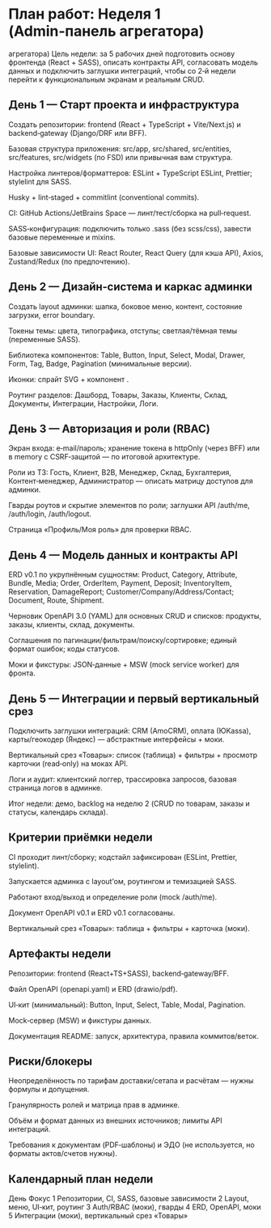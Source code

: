 # План работ: Неделя 1 (Admin‑панель агрегатора)

агрегатора)
Цель недели: за 5 рабочих дней подготовить основу фронтенда (React + SASS),
описать контракты API, согласовать модель данных и подключить заглушки интеграций, чтобы со 2‑й недели перейти к функциональным экранам и реальным CRUD.

## День 1 — Старт проекта и инфраструктура

Создать репозитории: frontend (React + TypeScript + Vite/Next.js) и backend‑gateway (Django/DRF или BFF).

Базовая структура приложения: src/app, src/shared, src/entities, src/features,
src/widgets (по FSD) или привычная вам структура.

Настройка линтеров/форматтеров: ESLint + TypeScript ESLint, Prettier; stylelint для SASS.

Husky + lint‑staged + commitlint (conventional commits).

CI: GitHub Actions/JetBrains Space — линт/тест/сборка на pull‑request.

SASS‑конфигурация: подключить только .sass (без scss/css), завести базовые переменные и mixins.

Базовые зависимости UI: React Router, React Query (для кэша API), Axios,
Zustand/Redux (по предпочтению).

## День 2 — Дизайн‑система и каркас админки

Создать layout админки: шапка, боковое меню, контент, состояние загрузки,
error boundary.

Токены темы: цвета, типографика, отступы; светлая/тёмная темы (переменные SASS).

Библиотека компонентов: Table, Button, Input, Select, Modal, Drawer, Form, Tag,
Badge, Pagination (минимальные версии).

Иконки: спрайт SVG + компонент .

Роутинг разделов: Дашборд, Товары, Заказы, Клиенты, Склад, Документы,
Интеграции, Настройки, Логи.

## День 3 — Авторизация и роли (RBAC)

Экран входа: e‑mail/пароль; хранение токена в httpOnly (через BFF) или в memory с CSRF‑защитой — по итоговой архитектуре.

Роли из ТЗ: Гость, Клиент, B2B, Менеджер, Склад, Бухгалтерия,
Контент‑менеджер, Администратор — описать матрицу доступов для админки.

Гварды роутов и скрытие элементов по роли; заглушки API /auth/me, /auth/login,
/auth/logout.

Страница «Профиль/Моя роль» для проверки RBAC.

## День 4 — Модель данных и контракты API

ERD v0.1 по укрупнённым сущностям: Product, Category, Attribute, Bundle, Media;
Order, OrderItem, Payment, Deposit; InventoryItem, Reservation, DamageReport;
Customer/Company/Address/Contact; Document, Route, Shipment.

Черновик OpenAPI 3.0 (YAML) для основных CRUD и списков: продукты, заказы,
клиенты, склад, документы.

Соглашения по пагинации/фильтрам/поиску/сортировке; единый формат ошибок; коды статусов.

Моки и фикстуры: JSON‑данные + MSW (mock service worker) для фронта.

## День 5 — Интеграции и первый вертикальный срез

Подключить заглушки интеграций: CRM (AmoCRM), оплата (ЮKassa),
карты/геокодер (Яндекс) — абстрактные интерфейсы + моки.

Вертикальный срез «Товары»: список (таблица) + фильтры + просмотр карточки (read‑only) на моках API.

Логи и аудит: клиентский логгер, трассировка запросов, базовая страница логов в админке.

Итог недели: демо, backlog на неделю 2 (CRUD по товарам, заказы и статусы,
календарь склада).

## Критерии приёмки недели

CI проходит линт/сборку; кодстайл зафиксирован (ESLint, Prettier, stylelint).

Запускается админка с layout’ом, роутингом и темизацией SASS.

Работают вход/выход и определение роли (mock /auth/me).

Документ OpenAPI v0.1 и ERD v0.1 согласованы.

Вертикальный срез «Товары»: таблица + фильтры + карточка (моки).

## Артефакты недели

Репозитории: frontend (React+TS+SASS), backend‑gateway/BFF.

Файл OpenAPI (openapi.yaml) и ERD (drawio/pdf).

UI‑кит (минимальный): Button, Input, Select, Table, Modal, Pagination.

Mock‑сервер (MSW) и фикстуры данных.

Документация READMЕ: запуск, архитектура, правила коммитов/веток.

## Риски/блокеры

Неопределённость по тарифам доставки/сетапа и расчётам — нужны формулы и допущения.

Гранулярность ролей и матрица прав в админке.

Объём и формат данных из внешних источников; лимиты API интеграций.

Требования к документам (PDF‑шаблоны) и ЭДО (не используется, но форматы актов/счетов нужны).

## Календарный план недели

День Фокус
1 Репозитории, CI, SASS, базовые зависимости 2
Layout, меню, UI‑кит, роутинг 3
Auth/RBAC (моки), гварды 4
ERD, OpenAPI, моки 5
Интеграции (моки), вертикальный срез «Товары»
